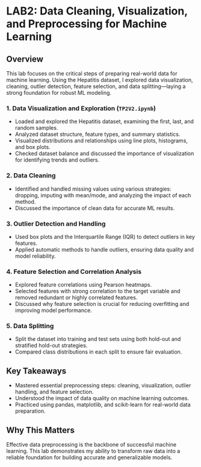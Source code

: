 # LAB2: Data Cleaning, Visualization, and Preprocessing for Machine Learning

## Overview
This lab focuses on the critical steps of preparing real-world data for machine learning. Using the Hepatitis dataset, I explored data visualization, cleaning, outlier detection, feature selection, and data splitting—laying a strong foundation for robust ML modeling.

### 1. Data Visualization and Exploration (`TP2V2.ipynb`)
- Loaded and explored the Hepatitis dataset, examining the first, last, and random samples.
- Analyzed dataset structure, feature types, and summary statistics.
- Visualized distributions and relationships using line plots, histograms, and box plots.
- Checked dataset balance and discussed the importance of visualization for identifying trends and outliers.

### 2. Data Cleaning
- Identified and handled missing values using various strategies: dropping, imputing with mean/mode, and analyzing the impact of each method.
- Discussed the importance of clean data for accurate ML results.

### 3. Outlier Detection and Handling
- Used box plots and the Interquartile Range (IQR) to detect outliers in key features.
- Applied automatic methods to handle outliers, ensuring data quality and model reliability.

### 4. Feature Selection and Correlation Analysis
- Explored feature correlations using Pearson heatmaps.
- Selected features with strong correlation to the target variable and removed redundant or highly correlated features.
- Discussed why feature selection is crucial for reducing overfitting and improving model performance.

### 5. Data Splitting
- Split the dataset into training and test sets using both hold-out and stratified hold-out strategies.
- Compared class distributions in each split to ensure fair evaluation.

## Key Takeaways
- Mastered essential preprocessing steps: cleaning, visualization, outlier handling, and feature selection.
- Understood the impact of data quality on machine learning outcomes.
- Practiced using pandas, matplotlib, and scikit-learn for real-world data preparation.

## Why This Matters
Effective data preprocessing is the backbone of successful machine learning. This lab demonstrates my ability to transform raw data into a reliable foundation for building accurate and generalizable models.
